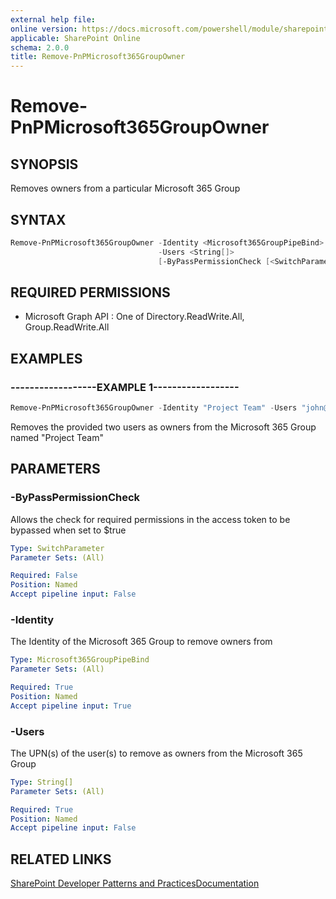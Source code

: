 ```yaml
---
external help file:
online version: https://docs.microsoft.com/powershell/module/sharepoint-pnp/remove-pnpmicrosoft365groupowner
applicable: SharePoint Online
schema: 2.0.0
title: Remove-PnPMicrosoft365GroupOwner
---
```


# Remove-PnPMicrosoft365GroupOwner

## SYNOPSIS
Removes owners from a particular Microsoft 365 Group

## SYNTAX 

```powershell
Remove-PnPMicrosoft365GroupOwner -Identity <Microsoft365GroupPipeBind>
                                 -Users <String[]>
                                 [-ByPassPermissionCheck [<SwitchParameter>]]
```

## REQUIRED PERMISSIONS

  * Microsoft Graph API : One of Directory.ReadWrite.All, Group.ReadWrite.All

## EXAMPLES

### ------------------EXAMPLE 1------------------
```powershell
Remove-PnPMicrosoft365GroupOwner -Identity "Project Team" -Users "john@contoso.onmicrosoft.com","jane@contoso.onmicrosoft.com"
```

Removes the provided two users as owners from the Microsoft 365 Group named "Project Team"

## PARAMETERS

### -ByPassPermissionCheck
Allows the check for required permissions in the access token to be bypassed when set to $true

```yaml
Type: SwitchParameter
Parameter Sets: (All)

Required: False
Position: Named
Accept pipeline input: False
```

### -Identity
The Identity of the Microsoft 365 Group to remove owners from

```yaml
Type: Microsoft365GroupPipeBind
Parameter Sets: (All)

Required: True
Position: Named
Accept pipeline input: True
```

### -Users
The UPN(s) of the user(s) to remove as owners from the Microsoft 365 Group

```yaml
Type: String[]
Parameter Sets: (All)

Required: True
Position: Named
Accept pipeline input: False
```

## RELATED LINKS

[SharePoint Developer Patterns and Practices](https://aka.ms/sppnp)[Documentation](https://docs.microsoft.com/graph/api/group-delete-owners)